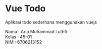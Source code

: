 # Vue Todo
Aplikasi todo sederhana menggunakan vuejs

Nama	: Aria Muhammad Luthfi <br>
Kelas	: 45-01 <br>
NIM 	: 6706213152 <br>
